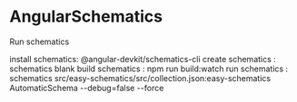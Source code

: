# AngularSchematics

Run schematics

install schematics: @angular-devkit/schematics-cli
create schematics : schematics blank <name> 
build schematics  : npm run build:watch
run schematics    : schematics src/easy-schematics/src/collection.json:easy-schematics AutomaticSchema  --debug=false --force
